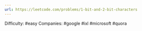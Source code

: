 ```yaml
---
url: https://leetcode.com/problems/1-bit-and-2-bit-characters
---
```


Difficulty: #easy
Companies: #google #ixl #microsoft #quora